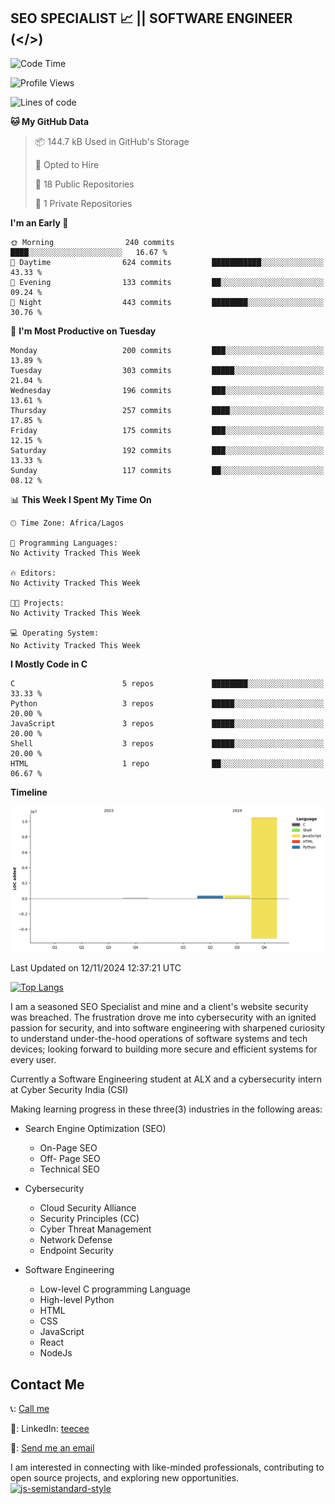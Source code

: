 ## SEO SPECIALIST 📈 || SOFTWARE ENGINEER (</>)

<!--START_SECTION:waka-->
![Code Time](http://img.shields.io/badge/Code%20Time-0%20secs-blue)

![Profile Views](http://img.shields.io/badge/Profile%20Views-0-blue)

![Lines of code](https://img.shields.io/badge/From%20Hello%20World%20I%27ve%20Written-11.1%20million%20lines%20of%20code-blue)

**🐱 My GitHub Data** 

> 📦 144.7 kB Used in GitHub's Storage 
 > 
> 💼 Opted to Hire
 > 
> 📜 18 Public Repositories 
 > 
> 🔑 1 Private Repositories 
 > 
**I'm an Early 🐤** 

```text
🌞 Morning                240 commits         ████░░░░░░░░░░░░░░░░░░░░░   16.67 % 
🌆 Daytime                624 commits         ███████████░░░░░░░░░░░░░░   43.33 % 
🌃 Evening                133 commits         ██░░░░░░░░░░░░░░░░░░░░░░░   09.24 % 
🌙 Night                  443 commits         ████████░░░░░░░░░░░░░░░░░   30.76 % 
```
📅 **I'm Most Productive on Tuesday** 

```text
Monday                   200 commits         ███░░░░░░░░░░░░░░░░░░░░░░   13.89 % 
Tuesday                  303 commits         █████░░░░░░░░░░░░░░░░░░░░   21.04 % 
Wednesday                196 commits         ███░░░░░░░░░░░░░░░░░░░░░░   13.61 % 
Thursday                 257 commits         ████░░░░░░░░░░░░░░░░░░░░░   17.85 % 
Friday                   175 commits         ███░░░░░░░░░░░░░░░░░░░░░░   12.15 % 
Saturday                 192 commits         ███░░░░░░░░░░░░░░░░░░░░░░   13.33 % 
Sunday                   117 commits         ██░░░░░░░░░░░░░░░░░░░░░░░   08.12 % 
```


📊 **This Week I Spent My Time On** 

```text
🕑︎ Time Zone: Africa/Lagos

💬 Programming Languages: 
No Activity Tracked This Week

🔥 Editors: 
No Activity Tracked This Week

🐱‍💻 Projects: 
No Activity Tracked This Week

💻 Operating System: 
No Activity Tracked This Week
```

**I Mostly Code in C** 

```text
C                        5 repos             ████████░░░░░░░░░░░░░░░░░   33.33 % 
Python                   3 repos             █████░░░░░░░░░░░░░░░░░░░░   20.00 % 
JavaScript               3 repos             █████░░░░░░░░░░░░░░░░░░░░   20.00 % 
Shell                    3 repos             █████░░░░░░░░░░░░░░░░░░░░   20.00 % 
HTML                     1 repo              ██░░░░░░░░░░░░░░░░░░░░░░░   06.67 % 
```



**Timeline**

![Lines of Code chart](https://raw.githubusercontent.com/T33C33/T33C33/main/assets/bar_graph.png)


 Last Updated on 12/11/2024 12:37:21 UTC
<!--END_SECTION:waka-->

[![Top Langs](https://github-readme-stats.vercel.app/api/top-langs/?username=T33C33&layout=compact&theme=radical)](https://github.com/T33C33)

I am a seasoned SEO Specialist and mine and a client's website security was breached. The frustration drove me into cybersecurity with an ignited passion for security, and into software engineering with sharpened curiosity to understand under-the-hood operations of software systems and tech devices; looking forward to building more secure and efficient systems for every user.

Currently a Software Engineering student at ALX and a cybersecurity intern at Cyber Security India (CSI)

Making learning progress in these three(3) industries in the following areas:

- Search Engine Optimization (SEO)

  - On-Page SEO
  - Off- Page SEO
  - Technical SEO

- Cybersecurity
  - Cloud Security Alliance
  - Security Principles (CC)
  - Cyber Threat Management
  - Network Defense
  - Endpoint Security
- Software Engineering
  - Low-level C programming Language
  - High-level Python
  - HTML
  - CSS
  - JavaScript
  - React
  - NodeJs

## Contact Me

📞: [Call me](tel:+2348088625285)

🔗: LinkedIn: [teecee](https://www.linkedin.com/in/teecee "teecee")

📧: [Send me an email](mailto:teeceeiheukwumere@gmail.com)

I am interested in connecting with like-minded professionals, contributing to open source projects, and exploring new opportunities.
[![js-semistandard-style](https://raw.githubusercontent.com/standard/semistandard/master/badge.svg)](https://github.com/standard/semistandard)
